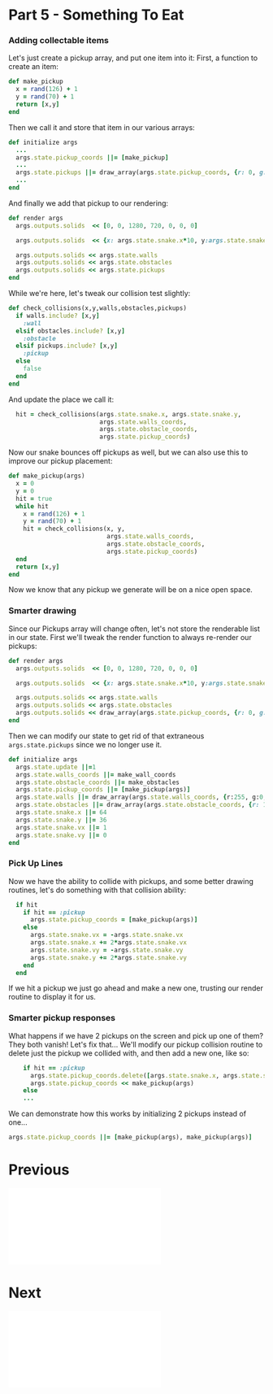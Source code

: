 # Part 5 - Something To Eat

### Adding collectable items
Let's just create a pickup array, and put one item into it:
First, a function to create an item:
```ruby
def make_pickup
  x = rand(126) + 1
  y = rand(70) + 1
  return [x,y]
end
```
Then we call it and store that item in our various arrays:
```ruby
def initialize args   
  ...
  args.state.pickup_coords ||= [make_pickup]
  ...
  args.state.pickups ||= draw_array(args.state.pickup_coords, {r: 0, g: 0, b: 255})
  ...
end
```

And finally we add that pickup to our rendering:
```ruby
def render args
  args.outputs.solids  << [0, 0, 1280, 720, 0, 0, 0]

  args.outputs.solids  << {x: args.state.snake.x*10, y:args.state.snake.y*10, w:10, h:10, r:0, g:128, b:0}

  args.outputs.solids << args.state.walls
  args.outputs.solids << args.state.obstacles
  args.outputs.solids << args.state.pickups
end
```

While we're here, let's tweak our collision test slightly:
```ruby
def check_collisions(x,y,walls,obstacles,pickups)
  if walls.include? [x,y]
    :wall
  elsif obstacles.include? [x,y]
    :obstacle
  elsif pickups.include? [x,y]
    :pickup
  else
    false
  end
end
```

And update the place we call it:
```ruby
  hit = check_collisions(args.state.snake.x, args.state.snake.y,
                         args.state.walls_coords,
                         args.state.obstacle_coords,
                         args.state.pickup_coords)
```

Now our snake bounces off pickups as well, but we can also use this to improve our pickup placement:

```ruby
def make_pickup(args)
  x = 0
  y = 0
  hit = true
  while hit
    x = rand(126) + 1
    y = rand(70) + 1
    hit = check_collisions(x, y,
                           args.state.walls_coords,
                           args.state.obstacle_coords,
                           args.state.pickup_coords)
  end
  return [x,y]
end
```

Now we know that any pickup we generate will be on a nice open space.

### Smarter drawing
Since our Pickups array will change often, let's not store the renderable list in our state.  First we'll tweak the render function to always re-render our pickups:
```ruby
def render args
  args.outputs.solids  << [0, 0, 1280, 720, 0, 0, 0]

  args.outputs.solids  << {x: args.state.snake.x*10, y:args.state.snake.y*10, w:10, h:10, r:0, g:128, b:0}

  args.outputs.solids << args.state.walls
  args.outputs.solids << args.state.obstacles
  args.outputs.solids << draw_array(args.state.pickup_coords, {r: 0, g: 0, b: 255})
end
```

Then we can modify our state to get rid of that extraneous `args.state.pickups` since we no longer use it.

```ruby
def initialize args
  args.state.update ||=1
  args.state.walls_coords ||= make_wall_coords
  args.state.obstacle_coords ||= make_obstacles
  args.state.pickup_coords ||= [make_pickup(args)]
  args.state.walls ||= draw_array(args.state.walls_coords, {r:255, g:0, b:0})
  args.state.obstacles ||= draw_array(args.state.obstacle_coords, {r: 128, g: 0, b: 128})
  args.state.snake.x ||= 64
  args.state.snake.y ||= 36
  args.state.snake.vx ||= 1
  args.state.snake.vy ||= 0
end
```

### Pick Up Lines
Now we have the ability to collide with pickups, and some better drawing routines, let's do something with that collision ability:

```ruby
  if hit
    if hit == :pickup
      args.state.pickup_coords = [make_pickup(args)]
    else
      args.state.snake.vx = -args.state.snake.vx
      args.state.snake.x += 2*args.state.snake.vx
      args.state.snake.vy = -args.state.snake.vy
      args.state.snake.y += 2*args.state.snake.vy
    end
  end
```

If we hit a pickup we just go ahead and make a new one, trusting our render routine to display it for us.

### Smarter pickup responses
What happens if we have 2 pickups on the screen and pick up one of them?   They both vanish!  Let's fix that...
We'll modify our pickup collision routine to delete just the pickup we collided with, and then add a new one, like so:
```ruby
    if hit == :pickup
      args.state.pickup_coords.delete([args.state.snake.x, args.state.snake.y])
      args.state.pickup_coords << make_pickup(args)
    else 
    ...
```

We can demonstrate how this works by initializing 2 pickups instead of one...
```ruby
args.state.pickup_coords ||= [make_pickup(args), make_pickup(args)]
```


# Previous
![Part 4 - Collisions](./tutorial/part-4.md)

# Next
![Part 6 - A Growing Snake](./tutorial/part-6.md)